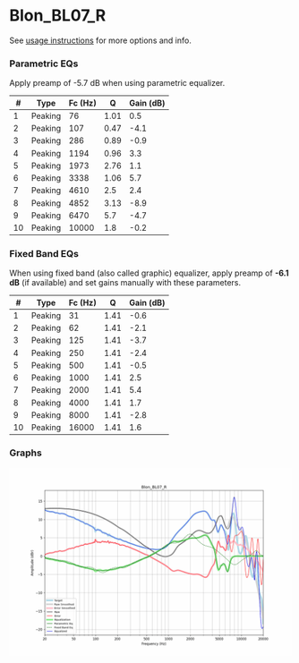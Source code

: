 # Blon_BL07_R
See [usage instructions](https://github.com/jaakkopasanen/AutoEq#usage) for more options and info.

### Parametric EQs
Apply preamp of -5.7 dB when using parametric equalizer.

|   # | Type    |   Fc (Hz) |    Q |   Gain (dB) |
|-----|---------|-----------|------|-------------|
|   1 | Peaking |        76 | 1.01 |         0.5 |
|   2 | Peaking |       107 | 0.47 |        -4.1 |
|   3 | Peaking |       286 | 0.89 |        -0.9 |
|   4 | Peaking |      1194 | 0.96 |         3.3 |
|   5 | Peaking |      1973 | 2.76 |         1.1 |
|   6 | Peaking |      3338 | 1.06 |         5.7 |
|   7 | Peaking |      4610 | 2.5  |         2.4 |
|   8 | Peaking |      4852 | 3.13 |        -8.9 |
|   9 | Peaking |      6470 | 5.7  |        -4.7 |
|  10 | Peaking |     10000 | 1.8  |        -0.2 |

### Fixed Band EQs
When using fixed band (also called graphic) equalizer, apply preamp of **-6.1 dB** (if available) and set gains manually with these parameters.

|   # | Type    |   Fc (Hz) |    Q |   Gain (dB) |
|-----|---------|-----------|------|-------------|
|   1 | Peaking |        31 | 1.41 |        -0.6 |
|   2 | Peaking |        62 | 1.41 |        -2.1 |
|   3 | Peaking |       125 | 1.41 |        -3.7 |
|   4 | Peaking |       250 | 1.41 |        -2.4 |
|   5 | Peaking |       500 | 1.41 |        -0.5 |
|   6 | Peaking |      1000 | 1.41 |         2.5 |
|   7 | Peaking |      2000 | 1.41 |         5.4 |
|   8 | Peaking |      4000 | 1.41 |         1.7 |
|   9 | Peaking |      8000 | 1.41 |        -2.8 |
|  10 | Peaking |     16000 | 1.41 |         1.6 |

### Graphs
![](./Blon_BL07_R.png)
